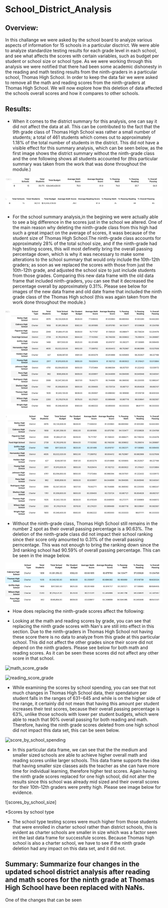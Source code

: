 # School_District_Analysis
## Overview:
  In this challange we were asked by the school board to analyze various aspects of information for 15 schools in a particular disctrict. We were able to analyze standardize testing results for each grade level in each school, and see what affects the scores with certain variables, such as budget per student or school size or school type. As we were working through this analysis we were notified that there had been some academic dishonesty in the reading and math testing results from the ninth-graders in a particular school, Thomas High School. In order to keep the data fair we were asked to remove all the math and reading scores from the ninth-graders at Thomas High School. We will now explore how this deletion of data affected the schools overall scores and how it compares to other schools.
  
## Results: 

* When it comes to the district summary for this analysis, one can say it did not affect the data at all. This can be contributed to the fact that the 9th grade class of Thomas High School was rather a small number of students; a total of 461 students which comes out to approximately 1.18% of the total number of students in the district. This did not have a visible effect for this summary analysis, which can be seen below, as the first image shows the district summary without the ninth-grade class and the one following shows all students accounted for (this particular summary was taken from the work that was done throughout the module.)

![new_district_summary](https://github.com/Mparra14/School_District_Analysis/blob/main/District_Analysis/District%20Summary%20(new).png)

![old_district_summary](https://github.com/Mparra14/School_District_Analysis/blob/main/District_Analysis/District%20Summary(old).png)

* For the school summary analysis,in the begining we were actually able to see a big difference in the scores just in the school we altered. One of the main reason why deleting the ninth-grade class from this high had such a great impact on the average of scores, it wass because of the student size of Thomas High School.The ninth-grade class accounts for approximately 28% of the total school size, and if the ninth-grade had high testing scores, this will most definetly bring the overall passing percentage down, which is why it was necessary to make some alterations to the school summary that would only include the 10th-12th graders; as soon as we replaced the scores with those from just the 10th-12th grade, and adjusted the school size to just include students from those grades. Comparing this new data frame with the old data frame that included ninth-graders, you can see that it decreased the percentage overall by approximately 0.31%. Please see below for images of the new data frame and old date frame that included the ninth grade class of the Thomas High school (this was again taken from the work done throughout the module.)

![school_summary](https://github.com/Mparra14/School_District_Analysis/blob/main/School_Summary%20(new%201).png)

![old_school_summary](https://github.com/Mparra14/School_District_Analysis/blob/main/School_Summary%20(old).png)

* Without the ninth-grade class, Thomas High School still remains in the number 2 spot as their overall passing percentage is a 90.63%. The deletion of the ninth-grade class did not impact their school ranking since their score only amounted to 0.31% of the overall passing perncentage. This was not enough to bring the ranking down since the 3rd ranking school had 90.59% of overall passing percentage. This can be seen in the image below. 

![Top_5_schools](https://github.com/Mparra14/School_District_Analysis/blob/main/top_5_schools.png)

* How does replacing the ninth-grade scores affect the following:

* Looking at the math and reading scores by grade, you can see that replacing the ninth grade scores with Nan's are still into effect in this section. Due to the ninth-graders in Thomas High School not having these score there is no data to analyze from this grade at this particular school. This did not affect the other grades since their score did not depend on the ninth graders. Please see below for both math and reading scores. As it can be seen these scores did not affect any other score in that school. 
  
![math_score_grade]()

![reading_score_grade]()
  
 
* While examining the scores by school spending, you can see that not much changes in Thomas High School data, their spendature per student falls in the ranges of $631-$645 and while is on the higher side of the range, it certainly did not mean that having this amount per student increases their test scores, because their overall passing percentage is 63%, unlike those schools with lower per student budgets, which were able to reach that 90% overall passing for both reading and math. Therefore, having the ninth grade scores deleted from one high school did not impact this data set, this can be seen below. 
 
 ![score_by_school_spending]()
  
* In this particular data frame, we can see that the the medium and smaller sized schools are able to achieve higher overall math and reading scores unlike larger schools. This data frame supports the idea that having smaller size classes aids the teacher as she can have more time for individual learning, therefore higher test scores. Again having the ninth grade scores replaced for one high school, did not alter the results since this school was already mid sized and their overall scores for their 10th-12th graders were pretty high. Please see image below for evidence. 
 
 ![scores_by_school_size]
  
 *Scores by school type
 * The school type testing scores were much higher from those students that were enrolled in charter school rather than district schools, this is evident as charter schools are smaller in size which was a factor seen int the last data frame for successfule scores. Because Thomas high school is also a charter school, we have to see if the ninth grade deletion had any impact on this data set, and it did not. 

## Summary: Summarize four changes in the updated school district analysis after reading and math scores for the ninth grade at Thomas High School have been replaced with NaNs.

One of the changes that can be seen 
